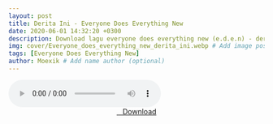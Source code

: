 ```yaml
---
layout: post
title: Derita Ini - Everyone Does Everything New
date: 2020-06-01 14:32:20 +0300
description: Download lagu everyone does everything new (e.d.e.n) - derita ini.mp3 # Add post description (optional)
img: cover/Everyone_does_everything_new_derita_ini.webp # Add image post (optional)
tags: [Everyone Does Everything New]
author: Moexik # Add name author (optional)
---
```


<audio class='js-player' style="--plyr-color-main: #212121;" controls>
<source src="https://drive.google.com/uc?authuser=0&id=1Hy5b9TufIsHVHCS9BIou_PNpqrhkcfiq&export=download" type="audio/mp3">
</audio><br />

<center>
<a href="https://drive.google.com/uc?authuser=0&id=1Hy5b9TufIsHVHCS9BIou_PNpqrhkcfiq&export=download" ><i class="fa fa-caret-down" aria-hidden="true"></i>&nbsp; &nbsp;Download</a>
</center><br />
